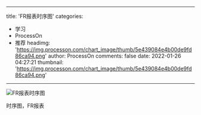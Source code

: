 
---
title: 'FR报表时序图'
categories: 
 - 学习
 - ProcessOn
 - 推荐
headimg: 'https://img.processon.com/chart_image/thumb/5e439084e4b00de9fd86ca94.png'
author: ProcessOn
comments: false
date: 2022-01-26 04:27:21
thumbnail: 'https://img.processon.com/chart_image/thumb/5e439084e4b00de9fd86ca94.png'
---

<div>   
<img class="thumb" alt="FR报表时序图" src="https://img.processon.com/chart_image/thumb/5e439084e4b00de9fd86ca94.png" referrerpolicy="no-referrer">
<p>时序图，FR报表</p>  
</div>
            